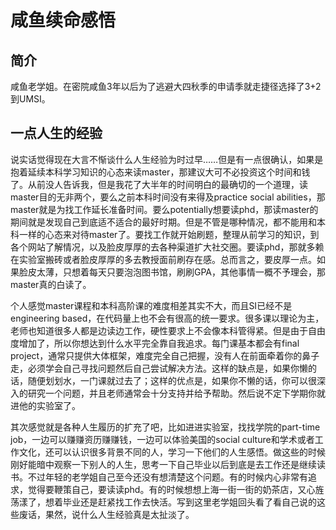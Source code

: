 # 咸鱼续命感悟

## 简介

咸鱼老学姐。在密院咸鱼3年以后为了逃避大四秋季的申请季就走捷径选择了3+2到UMSI。

## 一点人生的经验

说实话觉得现在大言不惭谈什么人生经验为时过早……但是有一点很确认，如果是抱着延续本科学习知识的心态来读master，那建议大可不必投资这个时间和钱了。从前没人告诉我，但是我花了大半年的时间明白的最确切的一个道理，读master目的无非两个，要么之前本科时间没有来得及practice social abilities，那master就是为找工作延长准备时间。要么potentially想要读phd，那读master的期间就是发现自己到底适不适合的最好时期。但是不管是哪种情况，都不能用和本科一样的心态来对待master了。要找工作就开始刷题，整理从前学习的知识，到各个网站了解情况，以及脸皮厚厚的去各种渠道扩大社交圈。要读phd，那就多赖在实验室搬砖或者脸皮厚厚的多去教授面前刷存在感。总而言之，要皮厚一点。如果脸皮太薄，只想着每天只要泡泡图书馆，刷刷GPA，其他事情一概不予理会，那master真的白读了。

个人感觉master课程和本科高阶课的难度相差其实不大，而且SI已经不是engineering based，在代码量上也不会有很高的统一要求。很多课以理论为主，老师也知道很多人都是边读边工作，硬性要求上不会像本科管得紧。但是由于自由度增加了，所以你想达到什么水平完全靠自我追求。每门课基本都会有final project，通常只提供大体框架，难度完全自己把握，没有人在前面牵着你的鼻子走，必须学会自己寻找问题然后自己尝试解决方法。这样的缺点是，如果你懒的话，随便划划水，一门课就过去了；这样的优点是，如果你不懒的话，你可以很深入的研究一个问题，并且老师通常会十分支持并给予帮助。然后说不定下学期你就进他的实验室了。

其次感觉就是各种人生履历的扩充了吧，比如进进实验室，找找学院的part-time job，一边可以赚赚资历赚赚钱，一边可以体验美国的social culture和学术或者工作文化，还可以认识很多背景不同的人，学习一下他们的人生感悟。做这些的时候刚好能暗中观察一下别人的人生，思考一下自己毕业以后到底是去工作还是继续读书。不过年轻的老学姐自己至今还没有想清楚这个问题。有的时候内心非常有追求，觉得要鞭策自己，要读读phd。有的时候想想上海一街一街的奶茶店，又心旌荡漾了，想着毕业还是赶紧找工作去快活。写到这里老学姐回头看了看自己说的这些废话，果然，说什么人生经验真是太扯淡了。

